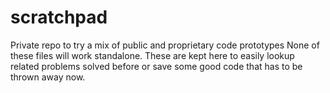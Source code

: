 # scratchpad

Private repo to try a mix of public and proprietary code prototypes
None of these files will work standalone.
These are kept here to easily lookup related problems solved before
or save some good code that has to be thrown away now.
